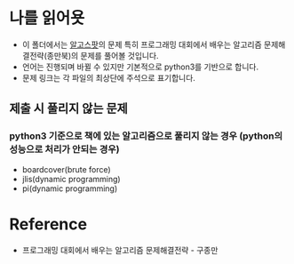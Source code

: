 # 나를 읽어욧

* 이 폴더에서는 [알고스팟](https://www.algospot.com/)의 문제 특히 프로그래밍 대회에서 배우는 알고리즘 문제해결전략(종만북)의 문제를 풀어볼 것입니다.
* 언어는 진행되며 바뀔 수 있지만 기본적으로 python3를 기반으로 합니다.
* 문제 링크는 각 파일의 최상단에 주석으로 표기합니다.

## 제출 시 풀리지 않는 문제

### python3 기준으로 책에 있는 알고리즘으로 풀리지 않는 경우 (python의 성능으로 처리가 안되는 경우)

* boardcover(brute force)
* jlis(dynamic programming)
* pi(dynamic programming)

# Reference

* 프로그래밍 대회에서 배우는 알고리즘 문제해결전략 - 구종만